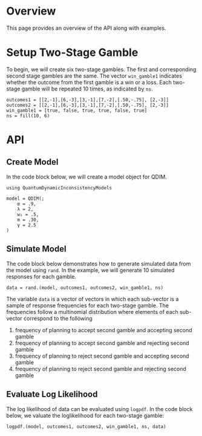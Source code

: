 # Overview

This page provides an overview of the API along with examples. 


# Setup Two-Stage Gamble 

To begin, we will create six two-stage gambles. The first and corresponding second stage gambles are the same. The vector `win_gamble1` indicates whether the outcome from the first gamble is a win or a loss. Each two-stage gamble will be repeated 10 times, as indicated by `ns`.

```@example  basic_usage
outcomes1 = [[2,-1],[6,-3],[3,-1],[7,-2],[.50,-.75], [2,-3]]
outcomes2 = [[2,-1],[6,-3],[3,-1],[7,-2],[.50,-.75], [2,-3]]
win_gamble1 = [true, false, true, true, false, true]
ns = fill(10, 6)
``` 

# API 

## Create Model 

In the code block below, we will create a model object for QDIM.
```@example  basic_usage
using QuantumDynamicInconsistencyModels 

model = QDIM(;  
    α = .9, 
    λ = 2,
    w₁ = .5,
    m = .30,
    γ = 2.5
)
```

## Simulate Model

The code block below demonstrates how to generate simulated data from the model using `rand`. In the example, we will generate 10 simulated responses for each gamble. 
```@example  basic_usage
data = rand.(model, outcomes1, outcomes2, win_gamble1, ns)
```

The variable `data` is a vector of vectors in which each sub-vector is a sample of response frequencies for each two-stage gamble. The frequencies follow a multinomial distribution where elements of each sub-vector correspond to the following

1. frequency of planning to accept second gamble and accepting second gamble
2. frequency of planning to accept second gamble and rejecting second gamble
3. frequency of planning to reject second gamble and accepting second gamble
4. frequency of planning to reject second gamble and rejecting second gamble

## Evaluate Log Likelihood

The log likelihood of data can be evaluated using `logpdf`. In the code block below, we valuate the loglikelihood for each two-stage gamble: 
```@example  basic_usage
logpdf.(model, outcomes1, outcomes2, win_gamble1, ns, data)
```